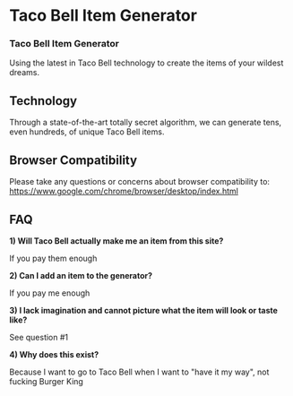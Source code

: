 Taco Bell Item Generator
========
### Taco Bell Item Generator

Using the latest in Taco Bell technology to create the items of your wildest dreams.

Technology
----------

Through a state-of-the-art totally secret algorithm, we can generate tens, even hundreds, of unique Taco Bell items.

Browser Compatibility
---------------------

Please take any questions or concerns about browser compatibility to: https://www.google.com/chrome/browser/desktop/index.html

FAQ
-------

**1) Will Taco Bell actually make me an item from this site?**

If you pay them enough

**2) Can I add an item to the generator?**

If you pay me enough

**3) I lack imagination and cannot picture what the item will look or taste like?**

See question #1

**4) Why does this exist?**

Because I want to go to Taco Bell when I want to "have it my way", not fucking Burger King
